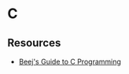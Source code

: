 # C

## Resources

- [Beej's Guide to C Programming](https://beefchunk.com/documentation/lang/c/bgc.pdf)
